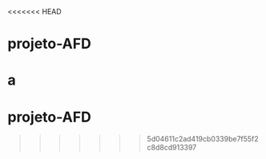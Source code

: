 <<<<<<< HEAD
# projeto-AFD

a
=======
# projeto-AFD
>>>>>>> 5d04611c2ad419cb0339be7f55f2c8d8cd913397
